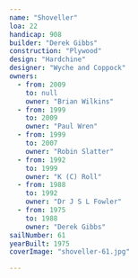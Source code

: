 ```yaml
---
name: "Shoveller"
loa: 22
handicap: 908
builder: "Derek Gibbs"
construction: "Plywood"
design: "Hardchine"
designer: "Wyche and Coppock"
owners:
  - from: 2009
    to: null
    owner: "Brian Wilkins"
  - from: 1999
    to: 2009
    owner: "Paul Wren"
  - from: 1999
    to: 2007
    owner: "Robin Slatter"
  - from: 1992
    to: 1999
    owner: "K (C) Roll"
  - from: 1988
    to: 1992
    owner: "Dr J S L Fowler"
  - from: 1975
    to: 1988
    owner: "Derek Gibbs"
sailNumber: 61
yearBuilt: 1975
coverImage: "shoveller-61.jpg"

---
```


